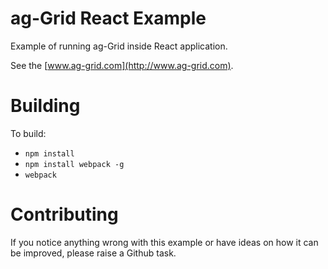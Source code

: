
ag-Grid React Example
==============

Example of running ag-Grid inside React application.

See the [www.ag-grid.com](http://www.ag-grid.com).


Building
==============

To build:
- `npm install`
- `npm install webpack -g`
- `webpack`

Contributing
==============

If you notice anything wrong with this example or have ideas on how it can be improved,
please raise a Github task.
